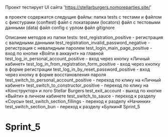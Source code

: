 Проект тестирует UI сайта 'https://stellarburgers.nomoreparties.site/'

в проекте содержатся следущие файлы:
папка tests с тестами и файлом с фикстурами (conftest)
файл с локатарами (locators)
файл с тестовыми данными (data)
файл config c урлом
файл gitignore

Описание методов из папки tests:
test_registration_positive - регистрация с валидными данными
test_registration_invalid_password_negative - регистрация с невалидным паролем
test_login_main_page_positive - вход по кнопке «Войти в аккаунт» на главной
test_log_in_personal_account_positive - вход через кнопку «Личный кабинет»
test_log_in_from_registration_form_positive - вход через кнопку в форме регистрации
test_log_in_by_reset_password_positive - вход через кнопку в форме восстановления пароля
test_switch_to_personal_account_positive - переход по клику на «Личный кабинет»
test_switch_to_constructor_positive - переход по клику на «Конструктор» и лого Stellar Burgers
test_exit_account - выход по кнопке «Выйти» в личном кабинете
test_switch_to_sauce - переход к разделу «Соусы»
test_switch_section_fillings - переход к разделу «Начинки»
test_switch_section_bun - переход к разделу «Булки»# Sprint_5

# Sprint_5

